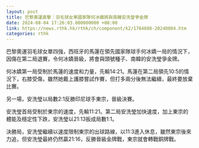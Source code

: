 ```yaml
---
layout: post
title: 巴黎奧運直擊｜羽毛球女單國家隊何冰嬌將與南韓安洗瑩爭金牌
date: 2024-08-04 17:26:03.000000000 +08:00
link: https://news.rthk.hk/rthk/ch/component/k2/1764688-20240804.htm
categories: rthk
---
```


巴黎奧運羽毛球女單四強，西班牙的馬蓮在領先國家隊球手何冰嬌一局的情況下，因傷在第二局退賽，令何冰嬌晉級，將會與頭號種子、南韓的安洗瑩爭金牌。

何冰嬌第一局受制於馬蓮的速度和力量，先輸14:21。馬蓮在第二局領先10:5的情況下，右膝受傷，雖然她戴上護膝嘗試作賽，但打多兩分後無法繼續，最終要放棄比賽。

另一場，安洗瑩以局數2:1反勝印尼球手東宗，晉級決賽。

安洗瑩首局受制於東宗的速度，先輸11:21。第二局安洗瑩加快速度，加上東宗的體能及穩定性下跌，安洗瑩以21:13扳成局數1:1。

決勝局，安洗瑩繼續以速度限制東宗的出球路線，以11:3進入休息，雖然東宗後來力追，但安洗瑩最終仍然贏21:16，反勝晉級金牌戰，東宗就會轉戰銅牌戰。

